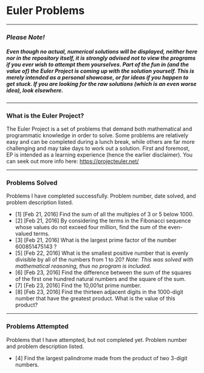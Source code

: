 # Euler Problems
***
### *_Please Note!_*
##### Even though no actual, numerical solutions will be displayed, neither here nor in the repository itself, it is _strongly_ advised not to view the programs if you ever wish to attempt them yourselves. Part of the fun in (and the value of) the Euler Project is coming up with the solution yourself. This is merely intended as a personal showcase, or for ideas if you happen to get stuck. If you are looking for the raw solutions (which is an even worse idea), look elsewhere.
***
### What is the Euler Project?
The Euler Project is a set of problems that demand both mathematical and programmatic knowledge in order to solve. Some problems are relatively easy and can be completed during a lunch break, while others are far more challenging and may take days to work out a solution. First and foremost, EP is intended as a learning experience (hence the earlier disclaimer). You can seek out more info here: https://projecteuler.net/
***
### Problems Solved
Problems I have completed successfully. Problem number, date solved, and problem description listed.
- [1] [Feb 21, 2016] Find the sum of all the multiples of 3 or 5 below 1000.
- [2] [Feb 21, 2016] By considering the terms in the Fibonacci sequence whose values do not exceed four million, find the sum of the even-valued terms.
- [3] [Feb 21, 2016] What is the largest prime factor of the number 600851475143 ?
- [5] [Feb 22, 2016] What is the smallest positive number that is evenly divisible by all of the numbers from 1 to 20? _Note: This was solved with mathematical reasoning, thus no program is included._
- [6] [Feb 23, 2016] Find the difference between the sum of the squares of the first one hundred natural numbers and the square of the sum.
- [7] [Feb 23, 2016] Find the 10,001st prime number.
- [8] [Feb 23, 2016] Find the thirteen adjacent digits in the 1000-digit number that have the greatest product. What is the value of this product?

***
### Problems Attempted
Problems that I have attempted, but not completed yet. Problem number and problem description listed.
- [4] Find the largest palindrome made from the product of two 3-digit numbers.